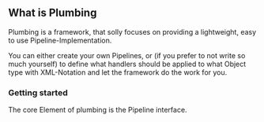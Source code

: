 ## What is Plumbing

Plumbing is a framework, that solly focuses on providing a lightweight, easy to use Pipeline-Implementation.

You can either create your own Pipelines, or (if you prefer to not write so much yourself) to define what handlers should be applied to what Object type with XML-Notation and let the framework do the work for you.

### Getting started

The core Element of plumbing is the Pipeline interface.